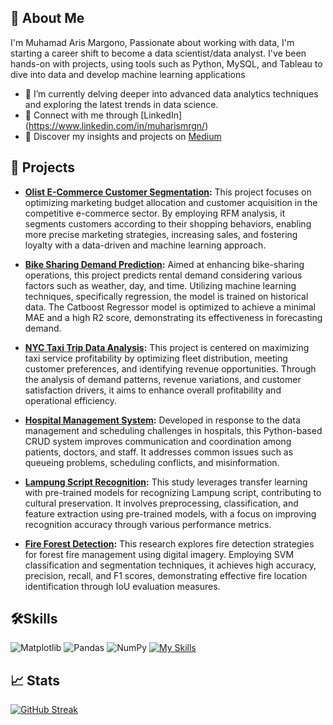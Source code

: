 <!-- ![github-header-image (14)](https://github.com/fathimahyasmin/fathimahyasmin/assets/98755582/ac057179-d151-4730-957c-216fa622e403) -->


## 🚀 About Me

I'm Muhamad Aris Margono, Passionate about working with data, I'm starting a career shift to become a data scientist/data analyst. I've been hands-on with projects, using tools such as Python, MySQL, and Tableau to dive into data and develop machine learning applications 
- 🌱 I’m currently delving deeper into advanced data analytics techniques and exploring the latest trends in data science.
- :handshake: Connect with me through [LinkedIn] (https://www.linkedin.com/in/muharismrgn/)
- :newspaper: Discover my insights and projects on [Medium](https://medium.com/@muhammadaris10)

## 🔭 Projects

- **[Olist E-Commerce Customer Segmentation](https://github.com/muharismrgn/Olist-E-Commerce-Customer-Segmentation):** This project focuses on optimizing marketing budget allocation and customer acquisition in the competitive e-commerce sector. By employing RFM analysis, it segments customers according to their shopping behaviors, enabling more precise marketing strategies, increasing sales, and fostering loyalty with a data-driven and machine learning approach.

- **[Bike Sharing Demand Prediction](https://github.com/muharismrgn/Bike-Sharing-Demand-Prediction):** Aimed at enhancing bike-sharing operations, this project predicts rental demand considering various factors such as weather, day, and time. Utilizing machine learning techniques, specifically regression, the model is trained on historical data. The Catboost Regressor model is optimized to achieve a minimal MAE and a high R2 score, demonstrating its effectiveness in forecasting demand.

- **[NYC Taxi Trip Data Analysis](https://github.com/muharismrgn/NYC-Taxi-Trip-Data-Analysis ):** This project is centered on maximizing taxi service profitability by optimizing fleet distribution, meeting customer preferences, and identifying revenue opportunities. Through the analysis of demand patterns, revenue variations, and customer satisfaction drivers, it aims to enhance overall profitability and operational efficiency.

- **[Hospital Management System](https://github.com/muharismrgn/Hospital-Management-System ):** Developed in response to the data management and scheduling challenges in hospitals, this Python-based CRUD system improves communication and coordination among patients, doctors, and staff. It addresses common issues such as queueing problems, scheduling conflicts, and misinformation.

- **[Lampung Script Recognition]():** This study leverages transfer learning with pre-trained models for recognizing Lampung script, contributing to cultural preservation. It involves preprocessing, classification, and feature extraction using pre-trained models, with a focus on improving recognition accuracy through various performance metrics.

- **[Fire Forest Detection](https://bit.ly/deteksi-kebakaran-hutan):** This research explores fire detection strategies for forest fire management using digital imagery. Employing SVM classification and segmentation techniques, it achieves high accuracy, precision, recall, and F1 scores, demonstrating effective fire location identification through IoU evaluation measures.

## 🛠️Skills
<!-- ![Python](https://img.shields.io/badge/Python-3776AB?style=for-the-badge&logo=python&logoColor=white)
![MySQL](https://img.shields.io/badge/mysql-%2300f.svg?style=for-the-badge&logo=mysql&logoColor=white)
![Matplotlib](https://img.shields.io/badge/Matplotlib-%23ffffff.svg?style=for-the-badge&logo=Matplotlib&logoColor=black)
![Pandas](https://img.shields.io/badge/pandas-%23150458.svg?style=for-the-badge&logo=pandas&logoColor=white)
![NumPy](https://img.shields.io/badge/numpy-%23013243.svg?style=for-the-badge&logo=numpy&logoColor=white)
![scikit-learn](https://img.shields.io/badge/scikit--learn-%23F7931E.svg?style=for-the-badge&logo=scikit-learn&logoColor=white)
![TensorFlow](https://img.shields.io/badge/TensorFlow-%23FF6F00.svg?style=for-the-badge&logo=TensorFlow&logoColor=white) -->
![Matplotlib](https://img.shields.io/badge/Matplotlib-%23ffffff.svg?style=for-the-badge&logo=Matplotlib&logoColor=black)
![Pandas](https://img.shields.io/badge/pandas-%23150458.svg?style=for-the-badge&logo=pandas&logoColor=white)
![NumPy](https://img.shields.io/badge/numpy-%23013243.svg?style=for-the-badge&logo=numpy&logoColor=white)
[![My Skills](https://skillicons.dev/icons?i=py,mysql,sklearn,tensorflow,git,github)](https://skillicons.dev)

## 📈 Stats
[![GitHub Streak](https://streak-stats.demolab.com?user=muharismrgn&theme=dracula&border_radius=10)](https://git.io/streak-stats)
